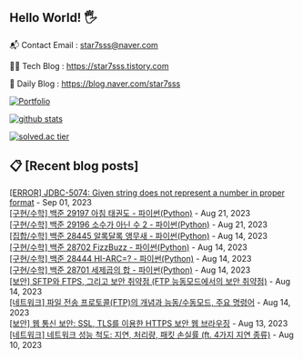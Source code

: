 ## Hello World! 🖐

📬 Contact Email : star7sss@naver.com

👨‍💻 Tech Blog : https://star7sss.tistory.com

🤪 Daily Blog : https://blog.naver.com/star7sss

[![Portfolio](https://img.shields.io/badge/Portfolio-%23000000.svg?style=for-the-badge&logo=firefox&logoColor=#FF7139)](https://fern-way-13f.notion.site/Jang-Thang-3b7b327981a2456c8ee5952eadb848b9)

[![github stats](https://github-readme-stats.vercel.app/api?username=jangThang&show_icons=true&hide_border=False)](https://star7sss.tistory.com)

[![solved.ac tier](http://mazassumnida.wtf/api/v2/generate_badge?boj=star7sss)](https://solved.ac/star7sss)

## 📋 [Recent blog posts]
[[ERROR] JDBC-5074: Given string does not represent a number in proper format](https://star7sss.tistory.com/962) - Sep 01, 2023<br>
[[구현/수학] 백준 29197 아침 태권도 - 파이썬(Python)](https://star7sss.tistory.com/961) - Aug 21, 2023<br>
[[구현/수학] 백준 29196 소수가 아닌 수 2 - 파이썬(Python)](https://star7sss.tistory.com/960) - Aug 21, 2023<br>
[[집합/수학] 백준 28445 알록달록 앵무새 - 파이썬(Python)](https://star7sss.tistory.com/959) - Aug 14, 2023<br>
[[구현/수학] 백준 28702 FizzBuzz - 파이썬(Python)](https://star7sss.tistory.com/958) - Aug 14, 2023<br>
[[구현/수학] 백준 28444 HI-ARC=? - 파이썬(Python)](https://star7sss.tistory.com/957) - Aug 14, 2023<br>
[[구현/수학] 백준 28701 세제곱의 합 - 파이썬(Python)](https://star7sss.tistory.com/956) - Aug 14, 2023<br>
[[보안] SFTP와 FTPS, 그리고 보안 취약점 (FTP 능동모드에서의 보안 취약점)](https://star7sss.tistory.com/955) - Aug 14, 2023<br>
[[네트워크] 파일 전송 프로토콜(FTP)의 개념과 능동/수동모드, 주요 명령어](https://star7sss.tistory.com/954) - Aug 14, 2023<br>
[[보안] 웹 통신 보안: SSL, TLS를 이용한 HTTPS 보안 웹 브라우징](https://star7sss.tistory.com/953) - Aug 13, 2023<br>
[[네트워크] 네트워크 성능 척도: 지연, 처리량, 패킷 손실률 (ft. 4가지 지연 종류)](https://star7sss.tistory.com/952) - Aug 10, 2023<br>
